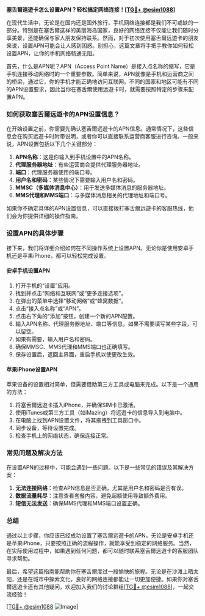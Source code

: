 **塞舌爾遠遊卡怎么设置APN？轻松搞定网络连接！[[TG💪+ @esim1088](https://t.me/s/esim1088)]**

在现代生活中，无论是在国内还是国外旅行，手机网络连接都是我们不可或缺的一部分。特别是在塞舌爾这样的美丽海岛国家，良好的网络连接不仅能让我们随时分享美景，还能确保与家人朋友保持联系。然而，对于初次使用塞舌爾远遊卡的朋友来说，设置APN可能会让人感到困惑。别担心，这篇文章将手把手教你如何轻松设置APN，让你的手机网络畅通无阻。

首先，什么是APN呢？APN（Access Point Name）是接入点名称的缩写，它是手机连接移动网络时的一个重要参数。简单来说，APN就像是手机和运营商之间的桥梁，通过它，你的手机才能正确地访问互联网。不同的国家和地区可能有不同的APN设置要求，因此当你在塞舌爾使用远遊卡时，就需要按照特定的步骤来配置APN。

### 如何获取塞舌爾远遊卡的APN设置信息？

在开始设置之前，你需要先确认塞舌爾远遊卡的APN信息。通常情况下，这些信息会在购买远遊卡时附带说明，或者你可以直接联系运营商客服进行咨询。一般来说，APN设置包括以下几个关键部分：

1. **APN名称**：这是你输入到手机设置中的APN名称。
2. **代理服务器地址**：有些运营商会提供代理服务器地址。
3. **端口**：代理服务器使用的端口号。
4. **用户名和密码**：某些情况下需要输入用户名和密码。
5. **MMSC（多媒体消息中心）**：用于发送多媒体消息的服务器地址。
6. **MMS代理和MMS端口**：与多媒体消息相关的代理地址和端口号。

如果你不确定具体的APN设置信息，可以直接拨打塞舌爾远遊卡的客服热线，他们会为你提供详细的操作指南。

### 设置APN的具体步骤

接下来，我们将详细介绍如何在不同操作系统上设置APN。无论你是使用安卓手机还是苹果iPhone，都可以轻松完成设置。

#### 安卓手机设置APN

1. 打开手机的“设置”应用。
2. 找到并点击“网络和互联网”或“更多连接选项”。
3. 在弹出的菜单中选择“移动网络”或“蜂窝数据”。
4. 点击“接入点名称”或“APN”。
5. 点击右下角的“添加”按钮，创建一个新的APN配置。
6. 输入APN名称、代理服务器地址、端口等信息。如果不需要填写某些字段，可以留空。
7. 如果有需要，输入用户名和密码。
8. 确保MMSC、MMS代理和MMS端口也正确填写。
9. 保存设置后，返回主界面，重启手机以使更改生效。

#### 苹果iPhone设置APN

苹果设备的设置相对简单，但需要借助第三方工具或电脑来完成。以下是一个通用的方法：

1. 将塞舌爾远遊卡插入iPhone，并确保SIM卡已激活。
2. 使用iTunes或第三方工具（如iMazing）将远遊卡的信息导入到电脑中。
3. 在电脑上找到APN设置文件，将其拖拽到工具窗口中。
4. 同步设备，等待设置完成。
5. 检查手机上的网络状态，确保连接正常。

### 常见问题及解决方法

在设置APN的过程中，可能会遇到一些问题。以下是一些常见的错误及其解决方案：

1. **无法连接网络**：检查APN信息是否正确，尤其是用户名和密码是否有误。
2. **数据流量耗尽**：注意查看套餐内容，避免超额使用导致额外费用。
3. **短信无法发送**：确保MMS代理和MMS端口设置正确。

### 总结

通过以上步骤，你应该已经成功设置了塞舌爾远遊卡的APN。无论是安卓手机还是苹果iPhone，只要按照正确的流程操作，就能享受到稳定的网络服务。当然，在实际使用过程中，如果遇到任何问题，都可以随时联系塞舌爾远遊卡的客服团队寻求帮助。

最后，希望这篇指南能帮助你在塞舌爾度过一段愉快的旅程。无论是在沙滩上晒太阳，还是在城市中探索文化，良好的网络连接都能让一切更加便捷。如果你对塞舌爾远遊卡还有其他疑问，欢迎加入我们的讨论群组[[TG💪+ @esim1088](https://t.me/s/esim1088)]，一起交流经验！

[[TG💪+ @esim1088](https://t.me/s/esim1088) ![Image](https://i.postimg.cc/4NQfJmqS/Snipaste-2025-05-13-00-14-12.png)]